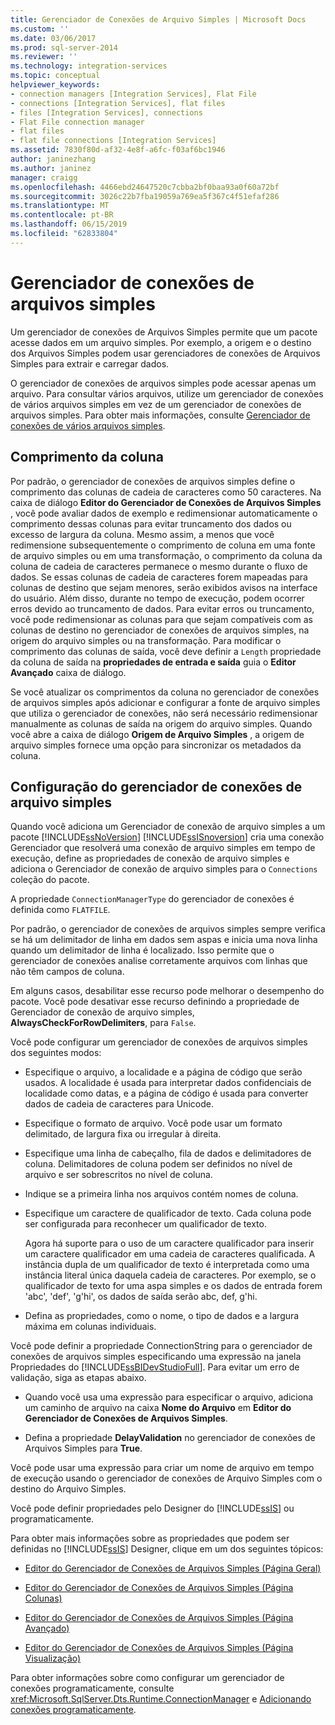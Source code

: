 ```yaml
---
title: Gerenciador de Conexões de Arquivo Simples | Microsoft Docs
ms.custom: ''
ms.date: 03/06/2017
ms.prod: sql-server-2014
ms.reviewer: ''
ms.technology: integration-services
ms.topic: conceptual
helpviewer_keywords:
- connection managers [Integration Services], Flat File
- connections [Integration Services], flat files
- files [Integration Services], connections
- Flat File connection manager
- flat files
- flat file connections [Integration Services]
ms.assetid: 7830f80d-af32-4e8f-a6fc-f03af6bc1946
author: janinezhang
ms.author: janinez
manager: craigg
ms.openlocfilehash: 4466ebd24647520c7cbba2bf0baa93a0f60a72bf
ms.sourcegitcommit: 3026c22b7fba19059a769ea5f367c4f51efaf286
ms.translationtype: MT
ms.contentlocale: pt-BR
ms.lasthandoff: 06/15/2019
ms.locfileid: "62833804"
---
```

# <a name="flat-file-connection-manager"></a>Gerenciador de conexões de arquivos simples
  Um gerenciador de conexões de Arquivos Simples permite que um pacote acesse dados em um arquivo simples. Por exemplo, a origem e o destino dos Arquivos Simples podem usar gerenciadores de conexões de Arquivos Simples para extrair e carregar dados.  
  
 O gerenciador de conexões de arquivos simples pode acessar apenas um arquivo. Para consultar vários arquivos, utilize um gerenciador de conexões de vários arquivos simples em vez de um gerenciador de conexões de arquivos simples. Para obter mais informações, consulte [Gerenciador de conexões de vários arquivos simples](multiple-flat-files-connection-manager.md).  
  
## <a name="column-length"></a>Comprimento da coluna  
 Por padrão, o gerenciador de conexões de arquivos simples define o comprimento das colunas de cadeia de caracteres como 50 caracteres. Na caixa de diálogo **Editor do Gerenciador de Conexões de Arquivos Simples** , você pode avaliar dados de exemplo e redimensionar automaticamente o comprimento dessas colunas para evitar truncamento dos dados ou excesso de largura da coluna. Mesmo assim, a menos que você redimensione subsequentemente o comprimento de coluna em uma fonte de arquivo simples ou em uma transformação, o comprimento da coluna da coluna de cadeia de caracteres permanece o mesmo durante o fluxo de dados. Se essas colunas de cadeia de caracteres forem mapeadas para colunas de destino que sejam menores, serão exibidos avisos na interface do usuário. Além disso, durante no tempo de execução, podem ocorrer erros devido ao truncamento de dados. Para evitar erros ou truncamento, você pode redimensionar as colunas para que sejam compatíveis com as colunas de destino no gerenciador de conexões de arquivos simples, na origem do arquivo simples ou na transformação. Para modificar o comprimento das colunas de saída, você deve definir a `Length` propriedade da coluna de saída na **propriedades de entrada e saída** guia o **Editor Avançado** caixa de diálogo.  
  
 Se você atualizar os comprimentos da coluna no gerenciador de conexões de arquivos simples após adicionar e configurar a fonte de arquivo simples que utiliza o gerenciador de conexões, não será necessário redimensionar manualmente as colunas de saída na origem do arquivo simples. Quando você abre a caixa de diálogo **Origem de Arquivo Simples** , a origem de arquivo simples fornece uma opção para sincronizar os metadados da coluna.  
  
## <a name="configuration-of-the-flat-file-connection-manager"></a>Configuração do gerenciador de conexões de arquivo simples  
 Quando você adiciona um Gerenciador de conexão de arquivo simples a um pacote [!INCLUDE[ssNoVersion](../../includes/ssnoversion-md.md)] [!INCLUDE[ssISnoversion](../../includes/ssisnoversion-md.md)] cria uma conexão Gerenciador que resolverá uma conexão de arquivo simples em tempo de execução, define as propriedades de conexão de arquivo simples e adiciona o Gerenciador de conexão de arquivo simples para o `Connections` coleção do pacote.  
  
 A propriedade `ConnectionManagerType` do gerenciador de conexões é definida como `FLATFILE`.  
  
 Por padrão, o gerenciador de conexões de arquivos simples sempre verifica se há um delimitador de linha em dados sem aspas e inicia uma nova linha quando um delimitador de linha é localizado. Isso permite que o gerenciador de conexões analise corretamente arquivos com linhas que não têm campos de coluna.  
  
 Em alguns casos, desabilitar esse recurso pode melhorar o desempenho do pacote. Você pode desativar esse recurso definindo a propriedade de Gerenciador de conexão de arquivo simples, **AlwaysCheckForRowDelimiters**, para `False`.  
  
 Você pode configurar um gerenciador de conexões de arquivos simples dos seguintes modos:  
  
-   Especifique o arquivo, a localidade e a página de código que serão usados. A localidade é usada para interpretar dados confidenciais de localidade como datas, e a página de código é usada para converter dados de cadeia de caracteres para Unicode.  
  
-   Especifique o formato de arquivo. Você pode usar um formato delimitado, de largura fixa ou irregular à direita.  
  
-   Especifique uma linha de cabeçalho, fila de dados e delimitadores de coluna. Delimitadores de coluna podem ser definidos no nível de arquivo e ser sobrescritos no nível de coluna.  
  
-   Indique se a primeira linha nos arquivos contém nomes de coluna.  
  
-   Especifique um caractere de qualificador de texto. Cada coluna pode ser configurada para reconhecer um qualificador de texto.  
  
     Agora há suporte para o uso de um caractere qualificador para inserir um caractere qualificador em uma cadeia de caracteres qualificada. A instância dupla de um qualificador de texto é interpretada como uma instância literal única daquela cadeia de caracteres. Por exemplo, se o qualificador de texto for uma aspa simples e os dados de entrada forem 'abc', 'def', 'g'hi', os dados de saída serão abc, def, g'hi.  
  
-   Defina as propriedades, como o nome, o tipo de dados e a largura máxima em colunas individuais.  
  
 Você pode definir a propriedade ConnectionString para o gerenciador de conexões de arquivos simples especificando uma expressão na janela Propriedades do [!INCLUDE[ssBIDevStudioFull](../../includes/ssbidevstudiofull-md.md)]. Para evitar um erro de validação, siga as etapas abaixo.  
  
-   Quando você usa uma expressão para especificar o arquivo, adiciona um caminho de arquivo na caixa **Nome do Arquivo** em **Editor do Gerenciador de Conexões de Arquivos Simples**.  
  
-   Defina a propriedade **DelayValidation** no gerenciador de conexões de Arquivos Simples para **True**.  
  
 Você pode usar uma expressão para criar um nome de arquivo em tempo de execução usando o gerenciador de conexões de Arquivo Simples com o destino do Arquivo Simples.  
  
 Você pode definir propriedades pelo Designer do [!INCLUDE[ssIS](../../includes/ssis-md.md)] ou programaticamente.  
  
 Para obter mais informações sobre as propriedades que podem ser definidas no [!INCLUDE[ssIS](../../includes/ssis-md.md)] Designer, clique em um dos seguintes tópicos:  
  
-   [Editor do Gerenciador de Conexões de Arquivos Simples &#40;Página Geral&#41;](../general-page-of-integration-services-designers-options.md)  
  
-   [Editor do Gerenciador de Conexões de Arquivos Simples &#40;Página Colunas&#41;](../flat-file-connection-manager-editor-columns-page.md)  
  
-   [Editor do Gerenciador de Conexões de Arquivos Simples &#40;Página Avançado&#41;](../flat-file-connection-manager-editor-advanced-page.md)  
  
-   [Editor do Gerenciador de Conexões de Arquivos Simples &#40;Página Visualização&#41;](../flat-file-connection-manager-editor-preview-page.md)  
  
 Para obter informações sobre como configurar um gerenciador de conexões programaticamente, consulte <xref:Microsoft.SqlServer.Dts.Runtime.ConnectionManager> e [Adicionando conexões programaticamente](../building-packages-programmatically/adding-connections-programmatically.md).  
  
  
